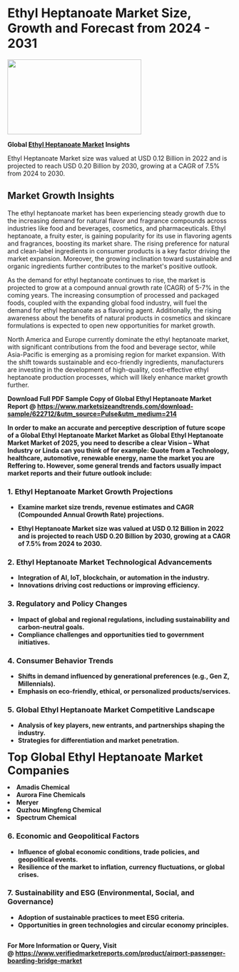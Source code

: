 <H1>Ethyl Heptanoate Market Size, Growth and Forecast from 2024 - 2031</H1><img class="aligncenter size-medium wp-image-584254" src="https://thirdeyenews.in/wp-content/uploads/2024/09/Global-Market-Research-300x168.jpeg" alt="" width="300" height="168" /><p><strong>Global&nbsp;<a href="https://www.marketsizeandtrends.com/download-sample/622712/&amp;utm_source=Pulse&amp;utm_medium=214">Ethyl Heptanoate Market</a> Insights</strong></p><p>Ethyl Heptanoate Market size was valued at USD 0.12 Billion in 2022 and is projected to reach USD 0.20 Billion by 2030, growing at a CAGR of 7.5% from 2024 to 2030.</p><p><h2>Market Growth Insights</h2> <p>The ethyl heptanoate market has been experiencing steady growth due to the increasing demand for natural flavor and fragrance compounds across industries like food and beverages, cosmetics, and pharmaceuticals. Ethyl heptanoate, a fruity ester, is gaining popularity for its use in flavoring agents and fragrances, boosting its market share. The rising preference for natural and clean-label ingredients in consumer products is a key factor driving the market expansion. Moreover, the growing inclination toward sustainable and organic ingredients further contributes to the market's positive outlook.</p> <p><strong></strong></p> <p>As the demand for ethyl heptanoate continues to rise, the market is projected to grow at a compound annual growth rate (CAGR) of 5-7% in the coming years. The increasing consumption of processed and packaged foods, coupled with the expanding global food industry, will fuel the demand for ethyl heptanoate as a flavoring agent. Additionally, the rising awareness about the benefits of natural products in cosmetics and skincare formulations is expected to open new opportunities for market growth.</p> <p>North America and Europe currently dominate the ethyl heptanoate market, with significant contributions from the food and beverage sector, while Asia-Pacific is emerging as a promising region for market expansion. With the shift towards sustainable and eco-friendly ingredients, manufacturers are investing in the development of high-quality, cost-effective ethyl heptanoate production processes, which will likely enhance market growth further.</p> <p><strong></p><p><span class=""><strong>Download Full PDF Sample Copy of Global Ethyl Heptanoate Market Report</strong> @ <a href="https://www.marketsizeandtrends.com/download-sample/622712/&amp;utm_source=Pulse&amp;utm_medium=214" target="_blank">https://www.marketsizeandtrends.com/download-sample/622712/&amp;utm_source=Pulse&amp;utm_medium=214</a></span></p><p>In order to make an accurate and perceptive description of future scope of a Global&nbsp;Ethyl Heptanoate Market Market as Global&nbsp;Ethyl Heptanoate Market Market of 2025, you need to describe a clear Vision &ndash; What Industry or Linda can you think of for example: Quote from a Technology, healthcare, automotive, renewable energy, name the market you are Reffering to. However, some general trends and factors usually impact market reports and their future outlook include:</p><h3>1.&nbsp;<strong>Ethyl Heptanoate Market Growth Projections</strong></h3><ul><li>Examine market size trends, revenue estimates and CAGR (Compounded Annual Growth Rate) projections.</li><li><p>Ethyl Heptanoate Market size was valued at USD 0.12 Billion in 2022 and is projected to reach USD 0.20 Billion by 2030, growing at a CAGR of 7.5% from 2024 to 2030.</p></li></ul><h3>2.&nbsp;<strong>Ethyl Heptanoate Market Technological Advancements</strong></h3><ul><li>Integration of AI, IoT, blockchain, or automation in the industry.</li><li>Innovations driving cost reductions or improving efficiency.</li></ul><h3>3.&nbsp;<strong>Regulatory and Policy Changes</strong></h3><ul><li>Impact of global and regional regulations, including sustainability and carbon-neutral goals.</li><li>Compliance challenges and opportunities tied to government initiatives.</li></ul><h3>4.&nbsp;<strong>Consumer Behavior Trends</strong></h3><ul><li>Shifts in demand influenced by generational preferences (e.g., Gen Z, Millennials).</li><li>Emphasis on eco-friendly, ethical, or personalized products/services.</li></ul><h3>5.&nbsp;<strong>Global Ethyl Heptanoate Market Competitive Landscape</strong></h3><ul><li>Analysis of key players, new entrants, and partnerships shaping the industry.</li><li>Strategies for differentiation and market penetration.</li></ul><p data-pm-slice="1 1 []"><span style="color: inherit; font-family: inherit; font-size: 25px;">Top Global Ethyl Heptanoate Market Companies</span></p><div class="" data-test-id=""><p><li>Amadis Chemical</li><li> Aurora Fine Chemicals</li><li> Meryer</li><li> Quzhou Mingfeng Chemical</li><li> Spectrum Chemical</li></p></div><h3>6.&nbsp;<strong>Economic and Geopolitical Factors</strong></h3><ul><li>Influence of global economic conditions, trade policies, and geopolitical events.</li><li>Resilience of the market to inflation, currency fluctuations, or global crises.</li></ul><h3>7.&nbsp;<strong>Sustainability and ESG (Environmental, Social, and Governance)</strong></h3><ul><li>Adoption of sustainable practices to meet ESG criteria.</li><li>Opportunities in green technologies and circular economy principles.</li></ul><h2><strong style="font-size: 14px;">For More Information or Query, Visit @&nbsp;</strong><a style="background-color: #ffffff; font-size: 14px;" href="https://www.marketsizeandtrends.com/report/ethyl-heptanoate-market/" target="_blank">https://www.verifiedmarketreports.com/product/airport-passenger-boarding-bridge-market</a></h2>
